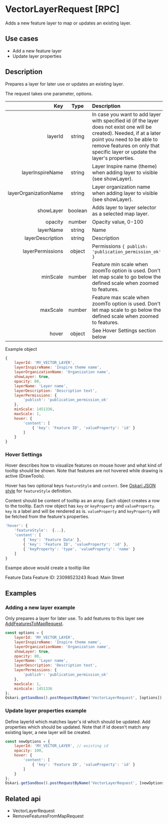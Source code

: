 # VectorLayerRequest [RPC]

Adds a new feature layer to map or updates an existing layer.

## Use cases

- Add a new feature layer
- Update layer properties

## Description

Prepares a layer for later use or updates an existing layer. 

The request takes one parameter, options.

|Key|Type|Description|
|---:|:---:|:---|
| layerId | string | In case you want to add layer with specified id (if the layer does not exist one will be created). Needed, if at a later point you need to be able to remove features on only that specific layer or update the layer's properties. |
| layerInspireName | string | Layer Inspire name (theme) when adding layer to visible (see showLayer). |
| layerOrganizationName | string | Layer organization name when adding layer to visible (see showLayer). |
| showLayer | boolean | Adds layer to layer selector as a selected map layer. |
| opacity | number | Opacity value, 0-100 |
| layerName | string | Name |
| layerDescription | string | Description |
| layerPermissions | object | Permissions `{ publish: 'publication_permission_ok' }` |
| minScale | number | Feature min scale when zoomTo option is used. Don't let map scale to go below the defined scale when zoomed to features. |
| maxScale | number | Feature max scale when zoomTo option is used. Don't let map scale to go below the defined scale when zoomed to features. |
| hover | object | See Hover Settings section below |

Example object
```javascript
{
    layerId: 'MY_VECTOR_LAYER',
    layerInspireName: 'Inspire theme name',
    layerOrganizationName: 'Organization name',
    showLayer: true,
    opacity: 80,
    layerName: 'Layer name',
    layerDescription: 'Description text',
    layerPermissions: {
        'publish': 'publication_permission_ok'
    },
    minScale: 1451336,
    maxScale: 1,
    hover: {
        'content': [
            { 'key': 'Feature ID', 'valueProperty': 'id' }
        ]
    }
}
```

### Hover Settings

Hover describes how to visualize features on mouse hover and what kind of tooltip should be shown. Note that features are not hovered while drawing is active (DrawTools). 

Hover has two optional keys `featureStyle` and `content`. See [Oskari JSON style](/documentation/examples/oskari-style) for `featureStyle` definition.

Content should be content of tooltip as an array. Each object creates a row to the tooltip.
Each row object has `key` or `keyProperty` and `valueProperty`.
`key` is a label and will be rendered as is.
`valueProperty` and `keyProperty` will be fetched from the feature's properties.

```javascript
'hover': {
    'featureStyle':  {...},
    'content': [
        { 'key': 'Feature Data' },
        { 'key': 'Feature ID', 'valueProperty': 'id' },
        { 'keyProperty': 'type', 'valueProperty': 'name' }
    ]
}
```
Exampe above would create a tooltip like

Feature Data
Feature ID: 23098523243
Road: Main Street

## Examples
### Adding a new layer example
Only prepares a layer for later use. To add features to this layer see [AddFeaturesToMapRequest](/api/requests/#unreleased/mapping/mapmodule/request/addfeaturestomaprequest.md).

```javascript
const options = {
    layerId: 'MY_VECTOR_LAYER',
    layerInspireName: 'Inspire theme name',
    layerOrganizationName: 'Organization name',
    showLayer: true,
    opacity: 80,
    layerName: 'Layer name',
    layerDescription: 'Description text',
    layerPermissions: {
        'publish': 'publication_permission_ok'
    },
    maxScale: 1,
    minScale: 1451336
};
Oskari.getSandbox().postRequestByName('VectorLayerRequest', [options]); 

```
### Update layer properties example
Define layerId which matches layer's id which should be updated. Add properties which should be updated. Note that if id doesn't match any existing layer, a new layer will be created.

```javascript
const newOptions = {
    layerId: 'MY_VECTOR_LAYER', // existing id
    opacity: 100,
    hover: {
        'content': [
            { 'key': 'Feature ID', 'valueProperty': 'id' }
        ]
    }
};
Oskari.getSandbox().postRequestByName('VectorLayerRequest', [newOptions]); 
```

## Related api

- VectorLayerRequest
- RemoveFeaturesFromMapRequest